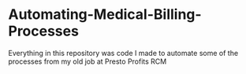 # Automating-Medical-Billing-Processes
Everything in this repository was code I made to automate some of the processes from my old job at Presto Profits RCM
